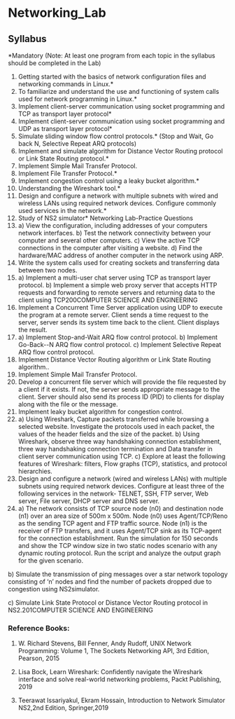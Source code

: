 # Networking_Lab

## Syllabus
*Mandatory
(Note: At least one program from each topic in the syllabus should be completed in the Lab)
1. Getting started with the basics of network configuration files and networking
    commands in Linux.*
2. To familiarize and understand the use and functioning of system calls used for
    network programming in Linux.*
3. Implement client-server communication using socket programming and TCP as
    transport layer protocol*
4. Implement client-server communication using socket programming and UDP as
transport layer protocol*
5. Simulate sliding window flow control protocols.* (Stop and Wait, Go back N,
    Selective Repeat ARQ protocols)
6. Implement and simulate algorithm for Distance Vector Routing protocol or Link
State Routing protocol.*
7. Implement Simple Mail Transfer Protocol.
8. Implement File Transfer Protocol.*
9. Implement congestion control using a leaky bucket algorithm.*
10. Understanding the Wireshark tool.*
11. Design and configure a network with multiple subnets with wired and wireless LANs
using required network devices. Configure commonly used services in the network.*
12. Study of NS2 simulator*
Networking Lab-Practice Questions
1. a) View the configuration, including addresses of your computers network interfaces.
    b) Test the network connectivity between your computer and several other computers.
    c) View the active TCP connections in the computer after visiting a website.
    d) Find the hardware/MAC address of another computer in the network using ARP.
2. Write the system calls used for creating sockets and transferring data between two
nodes.
3. a) Implement a multi-user chat server using TCP as transport layer protocol.
    b) Implement a simple web proxy server that accepts HTTP requests and forwarding
to remote servers and returning data to the client using TCP200COMPUTER SCIENCE AND ENGINEERING
4. Implement a Concurrent Time Server application using UDP to execute the program
at a remote server. Client sends a time request to the server, server sends its system
time back to the client. Client displays the result.
5. a) Implement Stop-and-Wait ARQ flow control protocol.
  b) Implement Go-Back--N ARQ flow control protocol.
  c) Implement Selective Repeat ARQ flow control protocol.
6. Implement Distance Vector Routing algorithm or Link State Routing algorithm..
7. Implement Simple Mail Transfer Protocol.
8. Develop a concurrent file server which will provide the file requested by a client if it
exists. If not, the server sends appropriate message to the client. Server should also
send its process ID (PID) to clients for display along with the file or the message.
9. Implement leaky bucket algorithm for congestion control.
10. a) Using Wireshark, Capture packets transferred while browsing a selected website.
Investigate the protocols used in each packet, the values of the header fields and the
size
of the packet.
  b) Using Wireshark, observe three way handshaking connection establishment, three
  way handshaking connection termination and Data transfer in client server
  communication using TCP.
  c) Explore at least the following features of Wireshark: filters, Flow graphs (TCP),
  statistics, and protocol hierarchies.
11. Design and configure a network (wired and wireless LANs) with multiple subnets
using required network devices. Configure at least three of the following services in
the network- TELNET, SSH, FTP server, Web server, File server, DHCP server and
DNS server.
12. a) The network consists of TCP source node (n0) and destination node (n1) over an
area size of 500m x 500m. Node (n0) uses Agent/TCP/Reno as the sending TCP
agent and FTP traffic source. Node (n1) is the receiver of FTP transfers, and it uses
Agent/TCP sink as its TCP-agent for the connection establishment. Run the
simulation for 150 seconds and show the TCP window size in two static nodes
scenario with any dynamic routing protocol. Run the script and analyze the output
graph for the given scenario.

b) Simulate the transmission of ping messages over a star network topology consisting
of ‘n’ nodes and find the number of packets dropped due to congestion using
NS2simulator.

c) Simulate Link State Protocol or Distance Vector Routing protocol in NS2.201COMPUTER SCIENCE AND ENGINEERING


### Reference Books:
1. W. Richard Stevens, Bill Fenner, Andy Rudoff, UNIX Network Programming:
Volume 1, The Sockets Networking API, 3rd Edition, Pearson, 2015

2. Lisa Bock, Learn Wireshark: Confidently navigate the Wireshark interface and solve
real-world networking problems, Packt Publishing, 2019

3. Teerawat Issariyakul, Ekram Hossain, Introduction to Network Simulator NS2,2nd
Edition, Springer,2019
